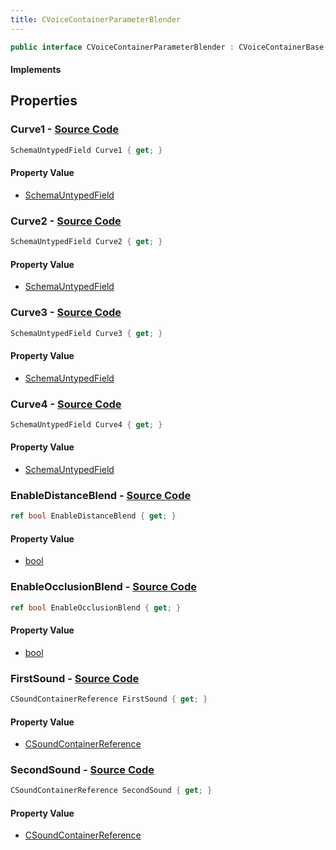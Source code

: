 ```yaml
---
title: CVoiceContainerParameterBlender
---
```


```csharp
public interface CVoiceContainerParameterBlender : CVoiceContainerBase, ISchemaClass<CVoiceContainerBase>, ISchemaClass<CVoiceContainerParameterBlender>, ISchemaField, ISchemaClass, INativeHandle
```

#### Implements

## Properties

### **Curve1** - [Source Code](https://github.com/swiftly-solution/swiftlys2/blob/main/managed/src/SwiftlyS2.Generated/Schemas/Interfaces/CVoiceContainerParameterBlender.cs#L23)

```csharp
SchemaUntypedField Curve1 { get; }
```

#### Property Value

- [SchemaUntypedField](/docs/api/shared/schemas/schemauntypedfield)

### **Curve2** - [Source Code](https://github.com/swiftly-solution/swiftlys2/blob/main/managed/src/SwiftlyS2.Generated/Schemas/Interfaces/CVoiceContainerParameterBlender.cs#L26)

```csharp
SchemaUntypedField Curve2 { get; }
```

#### Property Value

- [SchemaUntypedField](/docs/api/shared/schemas/schemauntypedfield)

### **Curve3** - [Source Code](https://github.com/swiftly-solution/swiftlys2/blob/main/managed/src/SwiftlyS2.Generated/Schemas/Interfaces/CVoiceContainerParameterBlender.cs#L31)

```csharp
SchemaUntypedField Curve3 { get; }
```

#### Property Value

- [SchemaUntypedField](/docs/api/shared/schemas/schemauntypedfield)

### **Curve4** - [Source Code](https://github.com/swiftly-solution/swiftlys2/blob/main/managed/src/SwiftlyS2.Generated/Schemas/Interfaces/CVoiceContainerParameterBlender.cs#L34)

```csharp
SchemaUntypedField Curve4 { get; }
```

#### Property Value

- [SchemaUntypedField](/docs/api/shared/schemas/schemauntypedfield)

### **EnableDistanceBlend** - [Source Code](https://github.com/swiftly-solution/swiftlys2/blob/main/managed/src/SwiftlyS2.Generated/Schemas/Interfaces/CVoiceContainerParameterBlender.cs#L28)

```csharp
ref bool EnableDistanceBlend { get; }
```

#### Property Value

- [bool](https://learn.microsoft.com/dotnet/api/system.boolean)

### **EnableOcclusionBlend** - [Source Code](https://github.com/swiftly-solution/swiftlys2/blob/main/managed/src/SwiftlyS2.Generated/Schemas/Interfaces/CVoiceContainerParameterBlender.cs#L20)

```csharp
ref bool EnableOcclusionBlend { get; }
```

#### Property Value

- [bool](https://learn.microsoft.com/dotnet/api/system.boolean)

### **FirstSound** - [Source Code](https://github.com/swiftly-solution/swiftlys2/blob/main/managed/src/SwiftlyS2.Generated/Schemas/Interfaces/CVoiceContainerParameterBlender.cs#L16)

```csharp
CSoundContainerReference FirstSound { get; }
```

#### Property Value

- [CSoundContainerReference](/docs/api/shared/schemadefinitions/csoundcontainerreference)

### **SecondSound** - [Source Code](https://github.com/swiftly-solution/swiftlys2/blob/main/managed/src/SwiftlyS2.Generated/Schemas/Interfaces/CVoiceContainerParameterBlender.cs#L18)

```csharp
CSoundContainerReference SecondSound { get; }
```

#### Property Value

- [CSoundContainerReference](/docs/api/shared/schemadefinitions/csoundcontainerreference)

